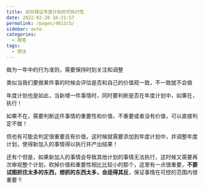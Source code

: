 ```yaml
---
title: 如何保证年度计划的可执行性
date: 2022-02-28 16:21:57
permalink: /pages/4812c5/
sidebar: auto
categories:
  - 随笔
tags:
  - 想法
---
```


做为一年中的行为准则，需要保持时刻关注和调整

类似当我们要做某件事的时候会评估是否和自己的价值观一致，不一致就不会做

年度计划也是如此，当新增一件事情时，同时要判断是否在年度计划中，如果在，执行！

如果不在，需要判断这件事情的重要性和价值，不重要或者没有价值，可以直接判定不做！

但也有可能会判定很重要且有价值，这时候就需要添加到年度计划中，并调整年度计划，使得新加入的事情得以执行并产出结果！

还有个但是，如果新加入的事情会导致其他计划的事情无法执行，这时候又需要再次审视整个计划，砍掉价值和重要性相比比较小的那个，这里有一点很重要，**不要试图抓住太多的东西，想抓的东西太多，会适得其反**，保证事情在可控的范围内很重要 ‼️
